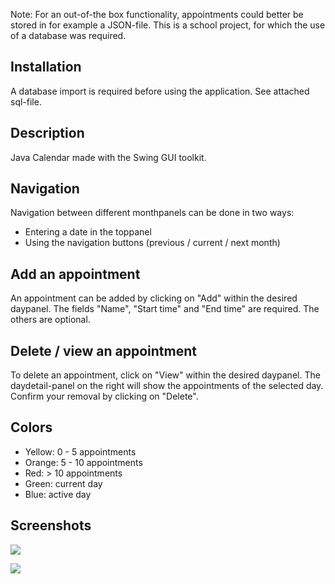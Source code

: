 Note: For an out-of-the box functionality, appointments could better be stored in for example a JSON-file. This is a school project, for which the use of a database was required. 

## Installation
A database import is required before using the application. See attached sql-file.

## Description
Java Calendar made with the Swing GUI toolkit.
 
## Navigation
Navigation between different monthpanels can be done in two ways:
* Entering a date in the toppanel
* Using the navigation buttons (previous / current / next month)

## Add an appointment
An appointment can be added by clicking on "Add" within the desired daypanel.
The fields "Name", "Start time" and "End time" are required. The others are optional.

## Delete / view an appointment
To delete an appointment, click on "View" within the desired daypanel. The daydetail-panel on the right will show the appointments of the selected day. Confirm your removal by clicking on "Delete".

## Colors
* Yellow: 0 - 5 appointments
* Orange: 5 - 10 appointments
* Red: > 10 appointments
* Green: current day
* Blue: active day

## Screenshots
![](http://bramdehart.nl/screenshots/Screen%20Shot%202016-12-06%20at%2022.05.06.png)


![](http://bramdehart.nl/screenshots/Screen%20Shot%202016-12-06%20at%2022.03.59.png)
